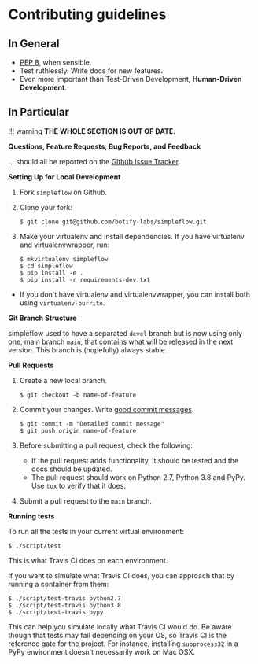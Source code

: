 Contributing guidelines
=======================

In General
----------

- [PEP 8](http://www.python.org/dev/peps/pep-0008/), when sensible.
- Test ruthlessly. Write docs for new features.
- Even more important than Test-Driven Development, **Human-Driven Development**.


In Particular
-------------

!!! warning
    **THE WHOLE SECTION IS OUT OF DATE.**


**Questions, Feature Requests, Bug Reports, and Feedback**

... should all be reported on the [Github Issue Tracker](https://github.com/botify-labs/simpleflow/issues?state=open).

**Setting Up for Local Development**

1. Fork `simpleflow` on Github.
2. Clone your fork:
    ```shell
    $ git clone git@github.com/botify-labs/simpleflow.git
    ```

3. Make your virtualenv and install dependencies. If you have virtualenv and virtualenvwrapper, run:

    ```shell
    $ mkvirtualenv simpleflow
    $ cd simpleflow
    $ pip install -e .
    $ pip install -r requirements-dev.txt
    ```

- If you don't have virtualenv and virtualenvwrapper, you can install both using `virtualenv-burrito`.


**Git Branch Structure**

simpleflow used to have a separated `devel` branch but is now using only one,
main branch `main`, that contains what will be released in the next version.
This branch is (hopefully) always stable.

**Pull Requests**

1. Create a new local branch.

     ```shell
     $ git checkout -b name-of-feature
     ```

2. Commit your changes. Write [good commit messages](http://chris.beams.io/posts/git-commit/).

    ```shell
    $ git commit -m "Detailed commit message"
    $ git push origin name-of-feature
    ```

3. Before submitting a pull request, check the following:

   - If the pull request adds functionality, it should be tested and the docs should be updated.
   - The pull request should work on Python 2.7, Python 3.8 and PyPy. Use `tox` to verify that it does.

4. Submit a pull request to the `main` branch.

**Running tests**

To run all the tests in your current virtual environment:

```shell
$ ./script/test
```

This is what Travis CI does on each environment.

If you want to simulate what Travis CI does, you can approach that by running a container
from them:

```shell
$ ./script/test-travis python2.7
$ ./script/test-travis python3.8
$ ./script/test-travis pypy
```

This can help you simulate locally what Travis CI would do. Be aware though that tests may fail depending on your OS, 
so Travis CI is the reference gate for the project. For instance, installing `subprocess32` in a PyPy environment
doesn't necessarily work on Mac OSX.
